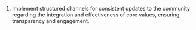 1. Implement structured channels for consistent updates to the community regarding the integration and effectiveness of core values, ensuring transparency and engagement.